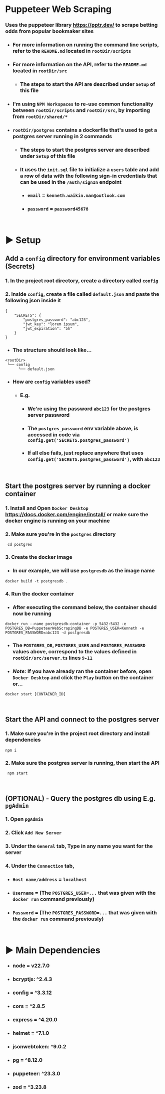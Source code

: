 # Puppeteer Web Scraping
### Uses the puppeteer library https://pptr.dev/ to scrape betting odds from popular bookmaker sites

- ### For more information on running the command line scripts, refer to the `README.md` located in `rootDir/scripts`

- ### For more information on the API, refer to the `README.md` located in `rootDir/src`
	- ### The steps to start the API are described under `Setup` of this file

- ### I'm using `NPM Workspaces` to re-use common functionality between `rootDir/scripts` and `rootDir/src`, by importing from `rootDir/shared/*`

- ### `rootDir/postgres` contains a dockerfile that's used to get a postgres server running in 2 commands
	- ### The steps to start the postgres server are described under `Setup` of this file
	- ### It uses the `init.sql` file to initialize a `users` table and add a row of data with the following sign-in credentials that can be used in the `/auth/signIn` endpoint
		- ### `email` = `kenneth.waikin.man@outlook.com`
		- ### `password` = `password45678`


<br>

# ▶️ Setup
## Add a `config` directory for environment variables (Secrets)
### 1. In the project root directory, create a directory called `config`

### 2. Inside `config`, create a file called `default.json` and paste the following json inside it
```
{
	"SECRETS": {
		"postgres_password": "abc123",
		"jwt_key": "lorem ipsum",
		"jwt_expiration": "5h"
	}
}
```
- ### The structure should look like...
```
<rootDir>
 └── config
      └── default.json
```
- ### How are `config` variables used?
	- ### E.g.
		- ### We're using the password `abc123` for the postgres server password

		- ### The `postgres_password` env variable above, is accessed in code via `config.get('SECRETS.postgres_password')`

		- ### If all else fails, just replace anywhere that uses `config.get('SECRETS.postgres_password')`, with `abc123`

<br>

## Start the postgres server by running a docker container
### 1. Install and Open `Docker Desktop` https://docs.docker.com/engine/install/ or make sure the docker engine is running on your machine

### 2. Make sure you're in the `postgres` directory
```
 cd postgres
```

### 3. Create the docker image
- ### In our example, we will use `postgresdb` as the image name
```
docker build -t postgresdb .
```

### 4. Run the docker container
- ### After executing the command below, the container should now be running
```
docker run --name postgresdb-container -p 5432:5432 -e POSTGRES_DB=PuppeteerWebScrapingDB -e POSTGRES_USER=Kenneth -e POSTGRES_PASSWORD=abc123 -d postgresdb
```

- ### The `POSTGRES_DB`, `POSTGRES_USER` and `POSTGRES_PASSWORD` values above, correspond to the values defined in `rootDir/src/server.ts` lines `9-11`

- ### ***Note:*** If you have already ran the container before, open `Docker Desktop` and click the `Play` button on the container or...
```
docker start [CONTAINER_ID]
```

<br>

## Start the API and connect to the postgres server
### 1. Make sure you're in the project root directory and install dependencies
```
npm i
```

### 2. Make sure the postgres server is running, then start the API
```
 npm start
```

<br>

## (OPTIONAL) - Query the postgres db using E.g. `pgAdmin`
### 1. Open `pgAdmin`

### 2. Click `Add New Server`

### 3. Under the `General` tab, Type in any name you want for the server

### 4. Under the `Connection` tab,
- ### `Host name/address` = `localhost`
- ### `Username` = (The `POSTGRES_USER=...` that was given with the `docker run` command previously)
- ### `Password` = (The `POSTGRES_PASSWORD=...` that was given with the `docker run` command previously)

<br>

# ▶️ Main Dependencies
- ### node = v22.7.0
- ### bcryptjs: ^2.4.3
- ### config = ^3.3.12
- ### cors = ^2.8.5
- ### express = ^4.20.0
- ### helmet = ^7.1.0
- ### jsonwebtoken: ^9.0.2
- ### pg = ^8.12.0
- ### puppeteer: ^23.3.0
- ### zod = ^3.23.8